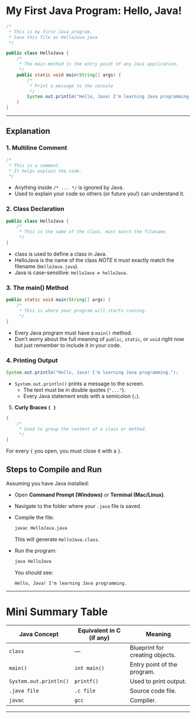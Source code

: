 # **My First Java Program: Hello, Java!**

```java
/*
 * This is my first Java program.
 * Save this file as HelloJava.java
 */

public class HelloJava {
    /*
     * The main method is the entry point of any Java application.
     */
    public static void main(String[] args) {
        /*
         * Print a message to the console
         */
        System.out.println("Hello, Java! I'm learning Java programming.");
    }
}
```

---

## **Explanation**

### 1. **Multiline Comment**
```java
/*
 * This is a comment.
 * It helps explain the code.
 */
```
- Anything inside `/* ... */` is ignored by Java.
- Used to explain your code so others (or future you!) can understand it.

### 2. **Class Declaration**


```java
public class HelloJava {
    /*
     * This is the name of the class, must match the filename.
     */
}
```
- class is used to define a class in Java.
- HelloJava is the name of the class *NOTE* it must exactly match the filename (`HelloJava.java`).
- Java is case-sensitive: `HelloJava ≠ helloJava`.


### 3. **The main() Method**

```java
public static void main(String[] args) {
    /*
     * This is where your program will starts running.
     */
}
```

- Every Java program must have a `main()` method.
- Don’t worry about the full meaning of `public`, `static`, or `void` right now but just remember to include it in your code.


### 4. **Printing Output**


```java
System.out.println("Hello, Java! I'm learning Java programming.");
```
- `System.out.println()` prints a message to the screen.
    - The text must be in double quotes (`"..."`).
    - Every Java statement ends with a semicolon (`;`).

5. **Curly Braces `{ }`**
```java
{
    /*
     * Used to group the content of a class or method.
     */
}
```
For every `{` you open, you must close it with a `}`.


## **Steps to Compile and Run**

Assuming you have Java installed:

- Open **Command Prompt (Windows)** or **Terminal (Mac/Linux)**.

- Navigate to the folder where your `.java` file is saved.

- Compile the file:
  ```bash
  javac HelloJava.java
  ```
  This will generate `HelloJava.class`.

- Run the program:
  ```bash
  java HelloJava
  ```
  You should see:
  ```
  Hello, Java! I'm learning Java programming.
  ```

---

# **Mini Summary Table**

| **Java Concept**       | **Equivalent in C (if any)** | **Meaning**
|-------------------------|-------------------------------|------------|
| `class`                 | —                             | Blueprint for creating objects. |
| `main()`                | `int main()`                   | Entry point of the program.    |
| `System.out.println()`  | `printf()`                     | Used to print output.          |
| `.java file`            | `.c file`                      | Source code file.             |
| `javac`                 | `gcc`                          | Compiler.                    |

---


